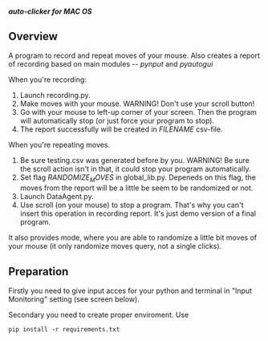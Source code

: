 ##### auto-clicker for MAC OS

## Overview

A program to record and repeat moves of your mouse. Also creates a report of recording based on main modules -- $pynput$ and $pyautogui$

When you're recording:
1. Launch recording.py. 
2. Make moves with your mouse. WARNING! Don't use your scroll button!
3. Go with your mouse to left-up corner of your screen. Then the program will automatically stop (or just force your program to stop).
4. The report successfully will be created in $FILENAME$ csv-file.

When you're repeating moves.
1. Be sure testing.csv was generated before by you. WARNING! Be sure the scroll action isn't in that, it could stop your program automatically.
2. Set flag $RANDOMIZE_MOVES$ in global_lib.py. Depeneds on this flag, the moves from the report will be a little be seem to be randomized or not.
3. Launch DataAgent.py. 
4. Use scroll (on your mouse) to stop a program. That's why you can't insert this operation in recording report. It's just demo version of a final program.

It also provides mode, where you are able to randomize a little bit moves of your mouse (it only randomize moves query, not a single clicks). 

## Preparation

Firstly you need to give input acces for your python and terminal in "Input Monitoring" setting (see screen below).

[](https://ibb.co/5WJ9MpM)

Secondary you need to create proper enviroment. Use

```pip install -r requirements.txt``` 


